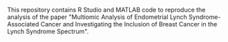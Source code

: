 This repository contains R Studio and MATLAB code to reproduce the analysis of the paper "Multiomic Analysis of Endometrial Lynch Syndrome-Associated Cancer and Investigating the Inclusion of Breast Cancer in the Lynch Syndrome Spectrum".
